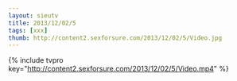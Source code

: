 ```yaml
--- 
layout: sieutv
title: 2013/12/02/5
tags: [xxx]
thumb: http://content2.sexforsure.com/2013/12/02/5/Video.jpg
---
```

{% include tvpro key="http://content2.sexforsure.com/2013/12/02/5/Video.mp4" %} 
